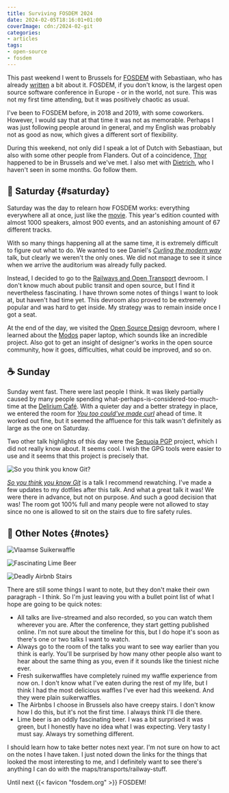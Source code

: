 ```yaml
---
title: Surviving FOSDEM 2024
date: 2024-02-05T18:16:01+01:00
coverImage: cdn:/2024-02-git
categories:
- articles
tags:
- open-source
- fosdem
---
```


This past weekend I went to Brussels for [FOSDEM](https://fosdem.org/) with Sebastiaan, who has already [written](https://seblog.nl/2024/02/05/2/obligatory-post-fosdem-post) a bit about it. FOSDEM, if you don't know, is the largest open source software conference in Europe - or in the world, not sure. This was not my first time attending, but it was positively chaotic as usual.

<!--more-->

I've been to FOSDEM before, in 2018 and 2019, with some coworkers. However, I would say that at that time it was not as memorable. Perhaps I was just following people around in general, and my English was probably not as good as now, which gives a different sort of flexibility.

During this weekend, not only did I speak a lot of Dutch with Sebastiaan, but also with some other people from Flanders. Out of a coincidence, [Thor](https://thorgalle.me/) happened to be in Brussels and we've met. I also met with [Dietrich](https://metafluff.com/), who I haven't seen in some months. Go follow them.

## 🚊 Saturday {#saturday}

Saturday was the day to relearn how FOSDEM works: everything everywhere all at once, just like the [movie](https://en.wikipedia.org/wiki/Everything_Everywhere_All_at_Once). This year's edition counted with almost 1000 speakers, almost 900 events, and an astonishing amount of 67 different tracks.

With so many things happening all at the same time, it is extremely difficult to figure out what to do. We wanted to see Daniel's [*Curling the modern way*](https://fosdem.org/2024/schedule/event/fosdem-2024-1909-broom-not-included-curling-the-modern-way/) talk, but clearly we weren't the only ones. We did not manage to see it since when we arrive the auditorium was already fully packed.

Instead, I decided to go to the [Railways and Open Transport](https://fosdem.org/2024/schedule/track/railways-and-open-transport/) devroom. I don't know much about public transit and open source, but I find it nevertheless fascinating. I have thrown some notes of things I want to look at, but haven't had time yet. This devroom also proved to be extremely popular and was hard to get inside. My strategy was to remain inside once I got a seat.

At the end of the day, we visited the [Open Source Design](https://fosdem.org/2024/schedule/track/open-source-design/) devroom, where I learned about the [Modos](https://www.modos.tech/) paper laptop, which sounds like an incredible project. Also got to get an insight of designer's works in the open source community, how it goes, difficulties, what could be improved, and so on.

## ☕️ Sunday

Sunday went fast. There were last people I think. It was likely partially caused by many people spending what-perhaps-is-considered-too-much-time at the [Delirium Café](https://www.deliriumvillage.com/nl/bar/delirium-cafe/). With a quieter day and a better strategy in place, we entered the room for [*You too could've made curl*](https://fosdem.org/2024/schedule/event/fosdem-2024-1931-you-too-could-have-made-curl-/) ahead of time. It worked out fine, but it seemed the affluence for this talk wasn't definitely as large as the one on Saturday.

Two other talk highlights of this day were the [Sequoia PGP](https://sequoia-pgp.org/) project, which I did not really know about. It seems cool. I wish the GPG tools were easier to use and it seems that this project is precisely that.

![So you think you know Git?](cdn:/2024-02-git?class=fw)

[*So you think you know Git*](https://fosdem.org/2024/schedule/event/fosdem-2024-3611-so-you-think-you-know-git/) is a talk I recommend rewatching. I've made a few updates to my dotfiles after this talk. And what a great talk it was! We were there in advance, but not on purpose. And such a good decision that was! The room got 100% full and many people were not allowed to stay since no one is allowed to sit on the stairs due to fire safety rules.

## 🧇 Other Notes {#notes}

<div class="fw fg" style="grid-template-columns: repeat(3, 1fr);">

![Vlaamse Suikerwaffle](cdn:/2024-02-suikerwaffle)

![Fascinating Lime Beer](cdn:/2024-02-lime-beer)

![Deadly Airbnb Stairs](cdn:/2024-02-airbnb-stairs)

</div>

There are still some things I want to note, but they don't make their own paragraph - I think. So I'm just leaving you with a bullet point list of what I hope are going to be quick notes:

- All talks are live-streamed and also recorded, so you can watch them wherever you are. After the conference, they start getting published online. I'm not sure about the timeline for this, but I do hope it's soon as there's one or two talks I want to watch.
- Always go to the room of the talks you want to see way earlier than you think is early. You'll be surprised by how many other people also want to hear about the same thing as you, even if it sounds like the tiniest niche ever.
- Fresh suikerwaffles have completely ruined my waffle experience from now on. I don't know what I've eaten during the rest of my life, but I think I had the most delicious waffles I've ever had this weekend. And they were plain suikerwaffles.
- The Airbnbs I choose in Brussels also have creepy stairs. I don't know how I do this, but it's not the first time. I always think I'll die there.
- Lime beer is an oddly fascinating beer. I was a bit surprised it was green, but I honestly have no idea what I was expecting. Very tasty I must say. Always try something different.

I should learn how to take better notes next year. I'm not sure on how to act on the notes I have taken. I just noted down the links for the things that looked the most interesting to me, and I definitely want to see there's anything I can do with the maps/transports/railway-stuff.

Until next {{< favicon "fosdem.org" >}} FOSDEM!
